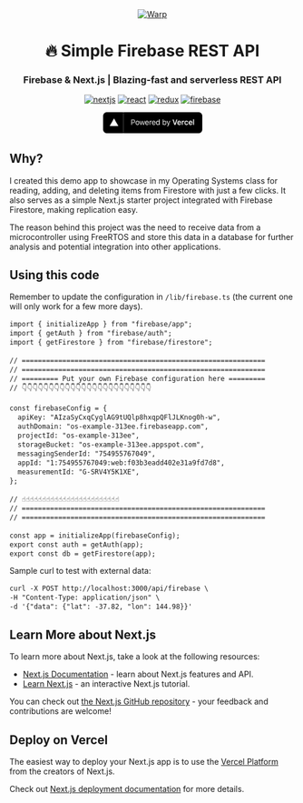 <!-- markdownlint-configure-file {
  "MD013": {
    "code_blocks": false,
    "tables": false
  },
  "MD033": false,
  "MD041": false
} -->

<div align="center">
  
<a href="https://simple-firebase-crud-api.vercel.app/">
    <img src="https://imgur.com/f3SMCPT.png" width="180" alt="Warp" />
</a>

# 🔥 Simple Firebase REST API

### Firebase & Next.js | Blazing-fast and serverless REST API

[![nextjs][nextjs-badge]][nextjs]
[![react][react-badge]][react]
[![redux][redux-badge]][redux]
[![firebase][firebase-badge]][firebase]

<a href="https://vercel.com/" target="_blank" rel="noopener">
  <img src="https://raw.githubusercontent.com/abumalick/powered-by-vercel/master/powered-by-vercel.svg" width="175" alt="Powered by Vercel" />
</a>

</div>

## Why?

I created this demo app to showcase in my Operating Systems class for reading, adding, and deleting items from Firestore with just a few clicks. It also serves as a simple Next.js starter project integrated with Firebase Firestore, making replication easy.

The reason behind this project was the need to receive data from a microcontroller using FreeRTOS and store this data in a database for further analysis and potential integration into other applications.

## Using this code

Remember to update the configuration in `/lib/firebase.ts` (the current one will only work for a few more days).

```tsx
import { initializeApp } from "firebase/app";
import { getAuth } from "firebase/auth";
import { getFirestore } from "firebase/firestore";

// ============================================================
// ============================================================
// ========= Put your own Firebase configuration here =========
// 👇👇👇👇👇👇👇👇👇👇👇👇👇👇👇👇👇👇👇👇👇👇👇👇

const firebaseConfig = {
  apiKey: "AIzaSyCxqCyglAG9tUQlp8hxqpQFlJLKnog0h-w",
  authDomain: "os-example-313ee.firebaseapp.com",
  projectId: "os-example-313ee",
  storageBucket: "os-example-313ee.appspot.com",
  messagingSenderId: "754955767049",
  appId: "1:754955767049:web:f03b3eadd402e31a9fd7d8",
  measurementId: "G-SRV4Y5K1XE",
};

// ☝️☝️☝️☝️☝️☝️☝️☝️☝️☝️☝️☝️☝️☝️☝️☝️☝️☝️☝️☝️☝️☝️☝️☝️
// ============================================================
// ============================================================

const app = initializeApp(firebaseConfig);
export const auth = getAuth(app);
export const db = getFirestore(app);
```

Sample curl to test with external data:

```
curl -X POST http://localhost:3000/api/firebase \
-H "Content-Type: application/json" \
-d '{"data": {"lat": -37.82, "lon": 144.98}}'
```

## Learn More about Next.js

To learn more about Next.js, take a look at the following resources:

- [Next.js Documentation](https://nextjs.org/docs) - learn about Next.js features and API.
- [Learn Next.js](https://nextjs.org/learn) - an interactive Next.js tutorial.

You can check out [the Next.js GitHub repository](https://github.com/vercel/next.js/) - your feedback and contributions are welcome!

## Deploy on Vercel

The easiest way to deploy your Next.js app is to use the [Vercel Platform](https://vercel.com/new?utm_medium=default-template&filter=next.js&utm_source=create-next-app&utm_campaign=create-next-app-readme) from the creators of Next.js.

Check out [Next.js deployment documentation](https://nextjs.org/docs/deployment) for more details.

[firebase]: https://firebase.google.com/
[firebase-badge]: https://img.shields.io/badge/firebase-a08021?style=for-the-badge&logo=firebase&logoColor=ffcd34
[nextjs]: https://nextjs.org/
[nextjs-badge]: https://img.shields.io/badge/Next-black?style=for-the-badge&logo=next.js&logoColor=white
[react]: https://react.dev/
[react-badge]: https://img.shields.io/badge/react-%2320232a.svg?style=for-the-badge&logo=react&logoColor=%2361DAFB
[redux]: https://redux.js.org/
[redux-badge]: https://img.shields.io/badge/redux-%23593d88.svg?style=for-the-badge&logo=redux&logoColor=white
